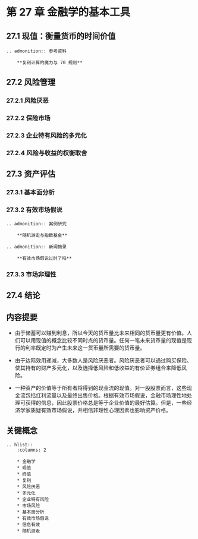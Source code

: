 # 第 27 章 金融学的基本工具

## 27.1 现值：衡量货币的时间价值

```eval_rst
.. admonition:: 参考资料

    **复利计算的魔力与 70 规则**
```

## 27.2 风险管理

### 27.2.1 风险厌恶

### 27.2.2 保险市场

### 27.2.3 企业特有风险的多元化

### 27.2.4 风险与收益的权衡取舍

## 27.3 资产评估

### 27.3.1 基本面分析

### 27.3.2 有效市场假说

```eval_rst
.. admonition:: 案例研究

    **随机游走与指数基金**
```

```eval_rst
.. admonition:: 新闻摘录

    **有效市场假说过时了吗**
```

### 27.3.3 市场非理性

## 27.4 结论

## 内容提要

- 由于储蓄可以赚到利息，所以今天的货币量比未来相同的货币量更有价值。人们可以用现值的概念比较不同时点的货币量。任何一笔未来货币量的现值是现行的利率既定时为产生未来这一货币量所需要的货币量。

- 由于边际效用递减，大多数人是风险厌恶者。风险厌恶者可以通过购买保险、使其持有的财产多元化，以及选择低风险和低收益的有价证券组合来降低风险。

- 一种资产的价值等于所有者将得到的现金流的现值。对一股股票而言，这些现金流包括红利流量以及最终出售价格。根据有效市场假说，金融市场理性地处理可获得的信息，因此股票价格总是等于企业价值的最好估算。但是，一些经济学家质疑有效市场假说，并相信非理性心理因素也影响资产价格。

## 关键概念

```eval_rst
.. hlist::
    :columns: 2

    * 金融学
    * 现值
    * 终值
    * 复利
    * 风险厌恶
    * 多元化
    * 企业特有风险
    * 市场风险
    * 基本面分析
    * 有效市场假说
    * 信息有效
    * 随机游走
```
